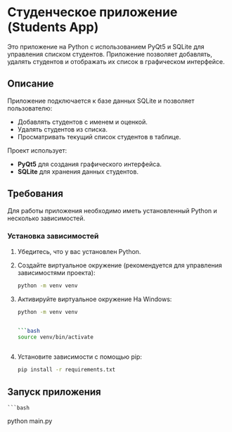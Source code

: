 # Студенческое приложение (Students App)

Это приложение на Python с использованием PyQt5 и SQLite для управления списком студентов. Приложение позволяет добавлять, удалять студентов и отображать их список в графическом интерфейсе.

## Описание

Приложение подключается к базе данных SQLite и позволяет пользователю:
- Добавлять студентов с именем и оценкой.
- Удалять студентов из списка.
- Просматривать текущий список студентов в таблице.

Проект использует:
- **PyQt5** для создания графического интерфейса.
- **SQLite** для хранения данных студентов.

## Требования

Для работы приложения необходимо иметь установленный Python и несколько зависимостей.

### Установка зависимостей

1. Убедитесь, что у вас установлен Python.
2. Создайте виртуальное окружение (рекомендуется для управления зависимостями проекта):

   ```bash
   python -m venv venv

3. Активируйте виртуальное окружение На Windows:

   ```bash
   python -m venv venv


   ```bash
   source venv/bin/activate


   
4. Установите зависимости с помощью pip:
    ```bash
   pip install -r requirements.txt

## Запуск приложения

    ```bash
   python main.py